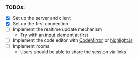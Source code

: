 ### TODOs:

- [x] Set up the server and client
- [x] Set up the first connection
- [ ] Implement the realtime update mechanism
  - Try with an input element at first
- [ ] Implement the code editor with [CodeMirror](https://github.com/uiwjs/react-codemirror) or [highlight.js](https://highlightjs.org/#usage)
- [ ] Implement rooms
  - Users should be able to share the session via links
